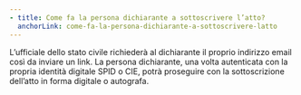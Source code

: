 ```yaml
---
- title: Come fa la persona dichiarante a sottoscrivere l’atto?
  anchorLink: come-fa-la-persona-dichiarante-a-sottoscrivere-latto
---
```


L’ufficiale dello stato civile richiederà al dichiarante il proprio indirizzo email così da inviare un link.
La persona dichiarante, una volta autenticata con la propria identità digitale SPID o CIE, potrà proseguire con la sottoscrizione dell’atto in forma digitale o autografa.
